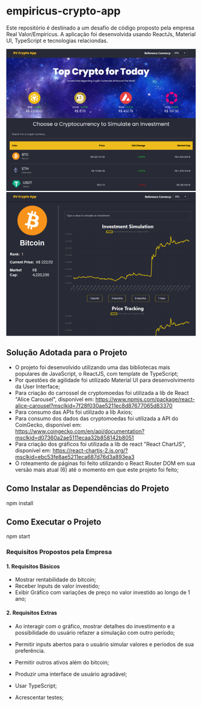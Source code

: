 <h1>empiricus-crypto-app</h1>

Este repositório é destinado a um desafio de código proposto pela empresa Real Valor/Empiricus. A aplicação foi desenvolvida usando ReactJs, Material UI, TypeScript e tecnologias relaciondas.

<img src="public/images/home.png"/>
<img src="public/images/coinpage.png"/>

<h2>Solução Adotada para o Projeto</h2>

- O projeto foi desenvolvido utilizando uma das bibliotecas mais populares de JavaScript, o ReactJS, com template de TypeScript;
- Por questões de agilidade foi utilizado Material UI para desenvolvimento da User Interface;
- Para criação do carrossel de cryptomoedas foi utilizada a lib de React "Alice Carousel", disponível em: https://www.npmjs.com/package/react-alice-carousel?msclkid=7f28f030ae5211ec8d87677065d83370
- Para consumo das APIs foi utilizado a lib Axios;
- Para consumo dos dados das cryptomoedas foi utilizada a API do CoinGecko, disponível em: https://www.coingecko.com/en/api/documentation?msclkid=d07360a2ae5111ecaa32b858142b8051
- Para criação dos gráficos foi utilizada a lib de react "React ChartJS", disponível em: https://react-chartjs-2.js.org/?msclkid=ebc53fe8ae5211eca687d76d3a893ea3
- O roteamento de páginas foi feito utilizando o React Router DOM em sua versão mais atual (6) até o momento em que este projeto foi feito;

<h2>Como Instalar as Dependências do Projeto</h2>

npm install

<h2>Como Executar o Projeto</h2>

npm start

<h3>Requisitos Propostos pela Empresa</h3>

<h4>1. Requisitos Básicos</h4>

- Mostrar rentabilidade do bitcoin;
- Receber Inputs de valor investido;
- Exibir Gráfico com variações de preço no valor investido ao longo de 1 ano;

<h4>2. Requisitos Extras</h3>

- Ao interagir com o gráfico, mostrar detalhes do investimento e a possibilidade do usuário refazer a simulação com outro período;

- Permitir inputs abertos para o usuário simular valores e períodos de sua preferência.

- Permitir outros ativos além do bitcoin;
- Produzir uma interface de usuário agradável;

- Usar TypeScript;
- Acrescentar testes;
  
